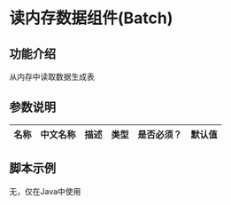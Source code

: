 # 读内存数据组件(Batch)

## 功能介绍
从内存中读取数据生成表

## 参数说明

| 名称 | 中文名称 | 描述 | 类型 | 是否必须？ | 默认值 |
| --- | --- | --- | --- | --- | --- |



## 脚本示例
无，仅在Java中使用



